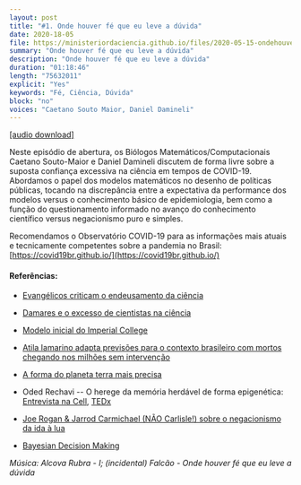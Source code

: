 ```yaml
---
layout: post
title: "#1. Onde houver fé que eu leve a dúvida"
date: 2020-18-05
file: https://ministeriordaciencia.github.io/files/2020-05-15-ondehouverfe.mp3
summary: "Onde houver fé que eu leve a dúvida"
description: "Onde houver fé que eu leve a dúvida"
duration: "01:18:46"
length: "75632011"
explicit: "Yes"
keywords: "Fé, Ciência, Dúvida"
block: "no"
voices: "Caetano Souto Maior, Daniel Damineli"
---
```


[[audio download]](https://https://dts.podtrac.com/redirect.mp3/ministeriodaciencia.github.io/files/MC1.mp3)

Neste episódio de abertura, os Biólogos Matemáticos/Computacionais Caetano Souto-Maior e Daniel Damineli discutem de forma livre sobre a suposta confiança excessiva na ciência em tempos de COVID-19. Abordamos o papel dos modelos matemáticos no desenho de políticas públicas, tocando na discrepância entre a expectativa da performance dos modelos versus o conhecimento básico de epidemiologia, bem como a função do questionamento informado no avanço do conhecimento científico versus negacionismo puro e simples.

Recomendamos o Observatório COVID-19 para as informações mais atuais e tecnicamente competentes sobre a pandemia no Brasil: [https://covid19br.github.io/](https://covid19br.github.io/)


#### Referências:

- [Evangélicos criticam o endeusamento da ciência](https://saidapeladireita.blogfolha.uol.com.br/2020/05/08/lideres-evangelicos-criticam-endeusamento-da-ciencia-na-crise-do-coronavirus/)

- [Damares e o excesso de cientistas na ciência](https://g1.globo.com/politica/noticia/2019/01/09/em-video-ministra-dos-direitos-humanos-critica-adocao-da-teoria-da-evolucao-nas-escolas.html)

- [Modelo inicial do Imperial College](https://www.imperial.ac.uk/media/imperial-college/medicine/sph/ide/gida-fellowships/Imperial-College-COVID19-NPI-modelling-16-03-2020.pdf)

- [Atila Iamarino adapta previsões para o contexto brasileiro com mortos chegando nos milhões sem intervenção](https://www.youtube.com/watch?v=zF2pXXJIAGM&feature=emb_logo)

- [A forma do planeta terra mais precisa](http://blogs.nature.com/news/2011/03/goce_mission_reveals_the_true.html)

- Oded Rechavi -- O herege da memória herdável de forma epigenética: [Entrevista na Cell](https://www.cell.com/current-biology/pdf/S0960-98222030299-2.pdf), [TEDx](https://www.youtube.com/watch?time_continue=765&v=SMbrASDmXXk&feature=emb_logo)

- [Joe Rogan & Jarrod Carmichael (NÃO Carlisle!) sobre o negacionismo da ida à lua](https://www.youtube.com/watch?v=Mjk7ySgEPCA)

- [Bayesian Decision Making](http://www.statsathome.com/2017/10/12/bayesian-decision-theory-made-ridiculously-simple/)

_Música: Alcova Rubra - I; (incidental) Falcão - Onde houver fé que eu leve a dúvida_

